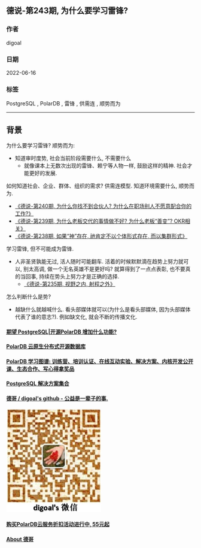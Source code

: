 ## 德说-第243期, 为什么要学习雷锋?          
                                                                        
### 作者                                                                        
digoal                                                                        
                                                                        
### 日期                                                                        
2022-06-16                                                             
                                                                        
### 标签                                                                        
PostgreSQL , PolarDB , 雷锋 , 供需连 , 顺势而为                                                      
                                                                        
----                                                          
                                                                        
## 背景     
  
为什么要学习雷锋? 顺势而为:  
- 知道审时度势, 社会当前阶段需要什么, 不需要什么  
    - 就像课本上无数次出现的雷锋、赖宁等人物一样, 鼓励这样的精神. 社会才能更好的发展.         
  
如何知道社会、企业、群体、组织的需求? 供需连模型. 知道环境需要什么, 顺势而为.    
- [《德说-第240期, 为什么你找不到合伙人? 为什么在职场别人不愿意配合你的工作?》](../202306/20230609_02.md)    
- [《德说-第239期, 为什么老板交代的事情做不好? 为什么老板“善变”? OKR相关》](../202306/20230609_01.md)    
- [《德说-第238期, 如果“神”存在, 祂肯定不以个体形式存在, 而以集群形式》](../202305/20230531_03.md)    
  
学习雷锋, 但不可能成为雷锋.     
- 人非圣贤孰能无过, 活人随时可能翻车. 活着的时候默默滴在趋势上努力就可以, 别太高调, 做一个无名英雄不是更好吗? 就算得到了一点点表彰, 也不要真的当回事, 持续在势头上努力才是正确的选择.     
    - [《德说-第235期, 视野之内, 射程之外》](../202305/20230529_02.md)    
  
怎么判断什么是势?  
- 越缺什么就越喊什么.  看头部媒体就可以(为什么是看头部媒体, 因为头部媒体代表了谁的意志?).  例如缺文化, 就会不断的传播文化.  
  
  
  
#### [期望 PostgreSQL|开源PolarDB 增加什么功能?](https://github.com/digoal/blog/issues/76 "269ac3d1c492e938c0191101c7238216")
  
  
#### [PolarDB 云原生分布式开源数据库](https://github.com/ApsaraDB "57258f76c37864c6e6d23383d05714ea")
  
  
#### [PolarDB 学习图谱: 训练营、培训认证、在线互动实验、解决方案、内核开发公开课、生态合作、写心得拿奖品](https://www.aliyun.com/database/openpolardb/activity "8642f60e04ed0c814bf9cb9677976bd4")
  
  
#### [PostgreSQL 解决方案集合](../201706/20170601_02.md "40cff096e9ed7122c512b35d8561d9c8")
  
  
#### [德哥 / digoal's github - 公益是一辈子的事.](https://github.com/digoal/blog/blob/master/README.md "22709685feb7cab07d30f30387f0a9ae")
  
  
![digoal's wechat](../pic/digoal_weixin.jpg "f7ad92eeba24523fd47a6e1a0e691b59")
  
  
#### [购买PolarDB云服务折扣活动进行中, 55元起](https://www.aliyun.com/activity/new/polardb-yunparter?userCode=bsb3t4al "e0495c413bedacabb75ff1e880be465a")
  
  
#### [About 德哥](https://github.com/digoal/blog/blob/master/me/readme.md "a37735981e7704886ffd590565582dd0")
  
